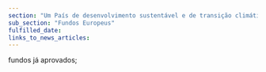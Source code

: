 ```yaml
---
section: "Um País de desenvolvimento sustentável e de transição climática"
sub_section: "Fundos Europeus"
fulfilled_date:
links_to_news_articles:
---
```


fundos já aprovados;